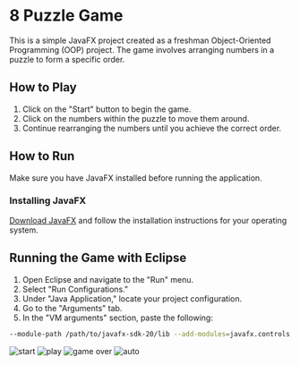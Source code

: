 # 8 Puzzle Game

This is a simple JavaFX project created as a freshman Object-Oriented Programming (OOP) project. The game involves arranging numbers in a puzzle to form a specific order.

## How to Play

1. Click on the "Start" button to begin the game.
2. Click on the numbers within the puzzle to move them around.
3. Continue rearranging the numbers until you achieve the correct order.

## How to Run

Make sure you have JavaFX installed before running the application.

### Installing JavaFX

[Download JavaFX](https://openjfx.io/) and follow the installation instructions for your operating system.

## Running the Game with Eclipse

1. Open Eclipse and navigate to the "Run" menu.
2. Select "Run Configurations."
3. Under "Java Application," locate your project configuration.
4. Go to the "Arguments" tab.
5. In the "VM arguments" section, paste the following:

```bash
--module-path /path/to/javafx-sdk-20/lib --add-modules=javafx.controls,javafx.fxml
```
![start](https://github.com/nighteraser/puzzle_game/assets/110598750/5e49e2b5-7cfb-4c59-bfc6-f6385cf13c8a)
![play](https://github.com/nighteraser/puzzle_game/assets/110598750/0dc7ee46-8bfe-4467-8c1d-856eeed22d21)
![game over](https://github.com/nighteraser/puzzle_game/assets/110598750/d6a0771c-cef0-4791-ab97-00af0d089a93)
![auto](https://github.com/nighteraser/puzzle_game/assets/110598750/1317ce91-b32c-403c-9793-f258eb2e078e)
